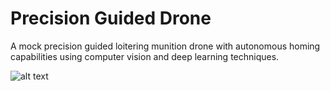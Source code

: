 # Precision Guided Drone

A mock precision guided loitering munition drone with autonomous homing capabilities using computer vision and deep learning techniques.

![alt text]([http://url/to/img.png](https://github.com/S-Khos/Precision-Guided-Drone-Python/blob/main/design/PGD_UML_CLASS.drawio.png)https://github.com/S-Khos/Precision-Guided-Drone-Python/blob/main/design/PGD_UML_CLASS.drawio.png)

